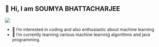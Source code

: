 ## 👋 Hi, I am SOUMYA BHATTACHARJEE

<img src="Downloads/sou.png">

- 👀 I’m interested in coding and also enthusiastic about machine learning
- 🌱 I’m currently learning various machine learning algorithms and java programming.



<!---
soumyavk/soumyavk is a ✨ special ✨ repository because its `README.md` (this file) appears on your GitHub profile.
You can click the Preview link to take a look at your changes.
--->
